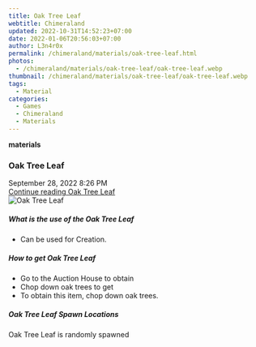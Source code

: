 ```yaml
---
title: Oak Tree Leaf
webtitle: Chimeraland
updated: 2022-10-31T14:52:23+07:00
date: 2022-01-06T20:56:03+07:00
author: L3n4r0x
permalink: /chimeraland/materials/oak-tree-leaf.html
photos:
  - /chimeraland/materials/oak-tree-leaf/oak-tree-leaf.webp
thumbnail: /chimeraland/materials/oak-tree-leaf/oak-tree-leaf.webp
tags:
  - Material
categories:
  - Games
  - Chimeraland
  - Materials
---
```


<section id="bootstrap-wrapper"><link rel="stylesheet" href="https://cdn.statically.io/gh/dimaslanjaka/Web-Manajemen/40ac3225/css/bootstrap-4.5-wrapper.css"/><div class="row g-0 border rounded overflow-hidden flex-md-row mb-4 shadow-sm position-relative"><div class="col p-4 d-flex flex-column position-static"><strong class="d-inline-block mb-2 text-success">materials</strong><h3 class="mb-0">Oak Tree Leaf</h3><div class="mb-1 text-muted">September 28, 2022 8:26 PM</div><a href="#" class="stretched-link d-none">Continue reading Oak Tree Leaf</a></div><div class="col-auto d-none d-lg-block"><img src="/chimeraland/materials/oak-tree-leaf/oak-tree-leaf.webp" alt="Oak Tree Leaf"/></div></div><div class="row"><div class="col-lg-6 col-12 mb-2"><div class="card"><div class="card-body"><h5 class="card-title">What is the use of the Oak Tree Leaf</h5><div class="card-text"><ul><li>Can be used for Creation.</li></ul></div></div></div></div><div class="col-lg-6 col-12 mb-2"><div class="card"><div class="card-body"><h5 class="card-title">How to get Oak Tree Leaf</h5><div class="card-text"><ul><li>Go to the Auction House to obtain</li><li>Chop down oak trees to get</li><li>To obtain this item, chop down oak trees.</li></ul></div></div></div></div><div class="col-12 mb-2"><h5>Oak Tree Leaf Spawn Locations</h5><p>Oak Tree Leaf is randomly spawned</p></div></div></section>